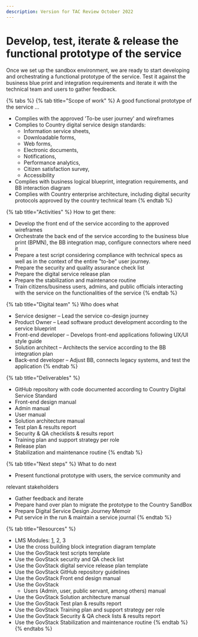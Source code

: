 ```yaml
---
description: Version for TAC Review October 2022
---
```


# Develop, test, iterate & release the functional prototype of the service

Once we set up the sandbox environment, we are ready to start developing and orchestrating a functional prototype of the service. Test it against the business blue print and integration requirements and iterate it with the technical team and users to gather feedback.

{% tabs %}
{% tab title="Scope of work" %}
A good functional prototype of the service …

* Complies with the approved 'To-be user journey' and wireframes
* Complies to Country digital service design standards:&#x20;
  * Information service sheets,&#x20;
  * Downloadable forms, &#x20;
  * Web forms, &#x20;
  * Electronic documents, &#x20;
  * Notifications, &#x20;
  * Performance analytics, &#x20;
  * Citizen satisfaction survey, &#x20;
  * Accessibility &#x20;
* Complies with business logical blueprint, integration requirements,  and BB interaction diagram&#x20;
* Complies with Country enterprise architecture, including digital security protocols approved by the country technical team&#x20;
{% endtab %}

{% tab title="Activities" %}
How to get there:

* Develop the front end of the service according to the approved wireframes&#x20;
* Orchestrate the back end of the service according to the business blue print (BPMN), the BB integration map, configure connectors where need it &#x20;
* Prepare a test script considering compliance with technical specs as well as in the context of the entire "to-be" user journey. &#x20;
* Prepare the security and quality assurance check list &#x20;
* Prepare the digital service release plan &#x20;
* Prepare the stabilization and maintenance routine &#x20;
* Train citizens/business users, admins, and public officials interacting with the service on the functionalities of the service &#x20;
{% endtab %}

{% tab title="Digital team" %}
Who does what

* Service designer – Lead the service co-design journey&#x20;
* Product Owner – Lead software product development according  to the service blueprint &#x20;
* Front-end developer – Develops front-end applications following UX/UI style guide &#x20;
* Solution architect – Architects the service according to the BB integration plan &#x20;
* Back-end developer –  Adjust BB, connects legacy systems, and test the application&#x20;
{% endtab %}

{% tab title="Deliverables" %}
* GitHub repository with code documented according to Country Digital Service Standard &#x20;
* Front-end design manual &#x20;
* Admin manual &#x20;
* User manual &#x20;
* Solution architecture manual&#x20;
* Test plan & results report &#x20;
* Security & QA checklists & results report &#x20;
* Training plan and support strategy per role &#x20;
* Release plan &#x20;
* Stabilization and maintenance routine &#x20;
{% endtab %}

{% tab title="Next steps" %}
What to do next&#x20;

* Present functional prototype with users, the service community and &#x20;

relevant stakeholders &#x20;

* Gather feedback and iterate &#x20;
* Prepare hand over plan to migrate the prototype to the Country SandBox&#x20;
* Prepare Digital Service Design Journey Memoir &#x20;
* Put service in the run & maintain a service journal &#x20;
{% endtab %}

{% tab title="Resources" %}
* LMS Modules: [1](../learning-and-exchange/govstack-learning-management-system/#awareness-building-and-expression-of-interest), 2, 3 &#x20;
* Use the cross building block integration diagram template&#x20;
* Use the GovStack test scripts template &#x20;
* Use the GovStack security and QA check list &#x20;
* Use the GovStack digital service release plan template &#x20;
* Use the GovStack GitHub repository guidelines &#x20;
* Use the GovStack Front end design manual &#x20;
* Use the GovStack &#x20;
  * Users (Admin, user, public servant, among others) manual &#x20;
* Use the GovStack Solution architecture manual&#x20;
* Use the GovStack Test plan & results report &#x20;
* Use the GovStack Training plan and support strategy per role &#x20;
* Use the GovStack Security & QA check lists & results report &#x20;
* Use the GovStack Stabilization and maintenance routine &#x20;
{% endtab %}
{% endtabs %}
